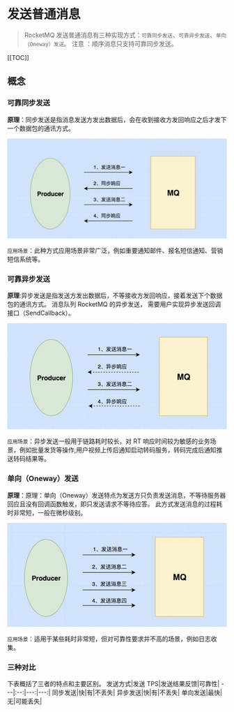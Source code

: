 # 发送普通消息
>RocketMQ 发送普通消息有三种实现方式：`可靠同步发送`、`可靠异步发送`、`单向（Oneway）发送`。
注意 ：顺序消息只支持可靠同步发送。

[[TOC]]

## 概念

### 可靠同步发送

**原理**：同步发送是指消息发送方发出数据后，会在收到接收方发回响应之后才发下一个数据包的通讯方式。 

![同步发送](../RocketMQ/img/send_001.jpg "同步发送")

`应用场景`：此种方式应用场景非常广泛，例如重要通知邮件、报名短信通知、营销短信系统等。

### 可靠异步发送

**原理**:异步发送是指发送方发出数据后，不等接收方发回响应，接着发送下个数据包的通讯方式。 消息队列 RocketMQ 的异步发送，
需要用户实现异步发送回调接口（SendCallback）。

![可靠异步发送](../RocketMQ/img/send_002.jpg "可靠异步发送")

`应用场景`：异步发送一般用于链路耗时较长，对 RT 响应时间较为敏感的业务场景，例如批量发货等操作,用户视频上传后通知启动转码服务，转码完成后通知推送转码结果等。

### 单向（Oneway）发送

**原理**：原理：单向（Oneway）发送特点为发送方只负责发送消息，不等待服务器回应且没有回调函数触发，即只发送请求不等待应答。
 此方式发送消息的过程耗时非常短，一般在微秒级别。

![单向（Oneway）发送](../RocketMQ/img/send_003.jpg "单向（Oneway）发送")

`应用场景`：适用于某些耗时非常短，但对可靠性要求并不高的场景，例如日志收集。

### 三种对比

下表概括了三者的特点和主要区别。
发送方式|发送 TPS|发送结果反馈|可靠性|
---|:--:|---:|---:|
同步发送|快|有|不丢失|
异步发送|快|有|不丢失|
单向发送|最快|无|可能丢失|
